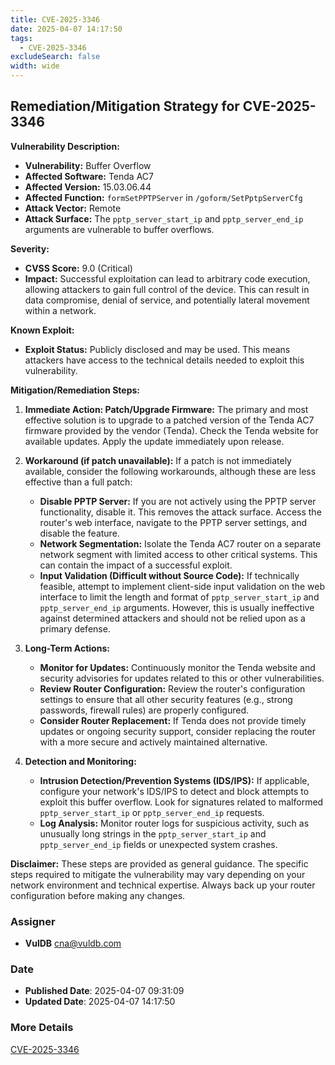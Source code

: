 ```yaml
---
title: CVE-2025-3346
date: 2025-04-07 14:17:50
tags:
  - CVE-2025-3346
excludeSearch: false
width: wide
---
```


## Remediation/Mitigation Strategy for CVE-2025-3346

**Vulnerability Description:**

*   **Vulnerability:** Buffer Overflow
*   **Affected Software:** Tenda AC7
*   **Affected Version:** 15.03.06.44
*   **Affected Function:** `formSetPPTPServer` in `/goform/SetPptpServerCfg`
*   **Attack Vector:** Remote
*   **Attack Surface:**  The `pptp_server_start_ip` and `pptp_server_end_ip` arguments are vulnerable to buffer overflows.

**Severity:**

*   **CVSS Score:** 9.0 (Critical)
*   **Impact:** Successful exploitation can lead to arbitrary code execution, allowing attackers to gain full control of the device. This can result in data compromise, denial of service, and potentially lateral movement within a network.

**Known Exploit:**

*   **Exploit Status:** Publicly disclosed and may be used.  This means attackers have access to the technical details needed to exploit this vulnerability.

**Mitigation/Remediation Steps:**

1.  **Immediate Action:  Patch/Upgrade Firmware:**  The primary and most effective solution is to upgrade to a patched version of the Tenda AC7 firmware provided by the vendor (Tenda).  Check the Tenda website for available updates.  Apply the update immediately upon release.

2.  **Workaround (if patch unavailable):**  If a patch is not immediately available, consider the following workarounds, although these are less effective than a full patch:

    *   **Disable PPTP Server:** If you are not actively using the PPTP server functionality, disable it.  This removes the attack surface. Access the router's web interface, navigate to the PPTP server settings, and disable the feature.
    *   **Network Segmentation:** Isolate the Tenda AC7 router on a separate network segment with limited access to other critical systems.  This can contain the impact of a successful exploit.
    *   **Input Validation (Difficult without Source Code):** If technically feasible, attempt to implement client-side input validation on the web interface to limit the length and format of `pptp_server_start_ip` and `pptp_server_end_ip` arguments.  However, this is usually ineffective against determined attackers and should not be relied upon as a primary defense.

3.  **Long-Term Actions:**

    *   **Monitor for Updates:** Continuously monitor the Tenda website and security advisories for updates related to this or other vulnerabilities.
    *   **Review Router Configuration:**  Review the router's configuration settings to ensure that all other security features (e.g., strong passwords, firewall rules) are properly configured.
    *   **Consider Router Replacement:** If Tenda does not provide timely updates or ongoing security support, consider replacing the router with a more secure and actively maintained alternative.

4.  **Detection and Monitoring:**

    *   **Intrusion Detection/Prevention Systems (IDS/IPS):** If applicable, configure your network's IDS/IPS to detect and block attempts to exploit this buffer overflow.  Look for signatures related to malformed `pptp_server_start_ip` or `pptp_server_end_ip` requests.
    *   **Log Analysis:** Monitor router logs for suspicious activity, such as unusually long strings in the `pptp_server_start_ip` and `pptp_server_end_ip` fields or unexpected system crashes.

**Disclaimer:** These steps are provided as general guidance.  The specific steps required to mitigate the vulnerability may vary depending on your network environment and technical expertise. Always back up your router configuration before making any changes.

### Assigner
- **VulDB** <cna@vuldb.com>

### Date
- **Published Date**: 2025-04-07 09:31:09
- **Updated Date**: 2025-04-07 14:17:50

### More Details
[CVE-2025-3346](https://www.cvedetails.com/cve/CVE-2025-3346)